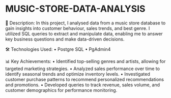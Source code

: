 # MUSIC-STORE-DATA-ANALYSIS

📝 Description:
In this project, I analysed data from a music store database to gain insights into customer behaviour, sales trends, and best genre. I utilized SQL queries to extract and manipulate data, enabling me to answer key business questions and make data-driven decisions.

🛠️ Technologies Used:
•	Postgre SQL
•	PgAdmin4

📊 Key Achievements:
•	Identified top-selling genres and artists, allowing for targeted marketing strategies.
•	Analyzed sales performance over time to identify seasonal trends and optimize inventory levels.
•	Investigated customer purchase patterns to recommend personalized recommendations and promotions.
•	Developed queries to track revenue, sales volume, and customer demographics for performance monitoring.
